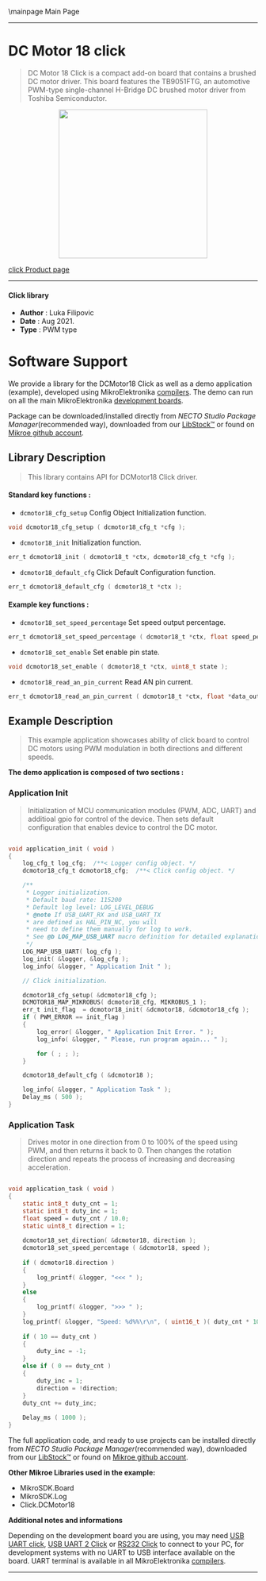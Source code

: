 \mainpage Main Page

---
# DC Motor 18 click

> DC Motor 18 Click is a compact add-on board that contains a brushed DC motor driver. This board features the TB9051FTG, an automotive PWM-type single-channel H-Bridge DC brushed motor driver from Toshiba Semiconductor.

<p align="center">
  <img src="https://download.mikroe.com/images/click_for_ide/dc_motor_18_click.png" height=300px>
</p>

[click Product page](https://www.mikroe.com/dc-motor-18-click)

---


#### Click library

- **Author**        : Luka Filipovic
- **Date**          : Aug 2021.
- **Type**          : PWM type


# Software Support

We provide a library for the DCMotor18 Click
as well as a demo application (example), developed using MikroElektronika
[compilers](https://www.mikroe.com/necto-studio).
The demo can run on all the main MikroElektronika [development boards](https://www.mikroe.com/development-boards).

Package can be downloaded/installed directly from *NECTO Studio Package Manager*(recommended way), downloaded from our [LibStock&trade;](https://libstock.mikroe.com) or found on [Mikroe github account](https://github.com/MikroElektronika/mikrosdk_click_v2/tree/master/clicks).

## Library Description

> This library contains API for DCMotor18 Click driver.

#### Standard key functions :

- `dcmotor18_cfg_setup` Config Object Initialization function.
```c
void dcmotor18_cfg_setup ( dcmotor18_cfg_t *cfg );
```

- `dcmotor18_init` Initialization function.
```c
err_t dcmotor18_init ( dcmotor18_t *ctx, dcmotor18_cfg_t *cfg );
```

- `dcmotor18_default_cfg` Click Default Configuration function.
```c
err_t dcmotor18_default_cfg ( dcmotor18_t *ctx );
```

#### Example key functions :

- `dcmotor18_set_speed_percentage` Set speed output percentage.
```c
err_t dcmotor18_set_speed_percentage ( dcmotor18_t *ctx, float speed_percentage );
```

- `dcmotor18_set_enable` Set enable pin state.
```c
void dcmotor18_set_enable ( dcmotor18_t *ctx, uint8_t state );
```

- `dcmotor18_read_an_pin_current` Read AN pin current.
```c
err_t dcmotor18_read_an_pin_current ( dcmotor18_t *ctx, float *data_out );
```

## Example Description

> This example application showcases ability of click 
board to control DC motors using PWM modulation in 
both directions and different speeds.

**The demo application is composed of two sections :**

### Application Init

> Initialization of MCU communication modules (PWM, ADC, UART) 
and additioal gpio for control of the device. Then sets 
default configuration that enables device to control the DC motor.

```c

void application_init ( void ) 
{
    log_cfg_t log_cfg;  /**< Logger config object. */
    dcmotor18_cfg_t dcmotor18_cfg;  /**< Click config object. */

    /** 
     * Logger initialization.
     * Default baud rate: 115200
     * Default log level: LOG_LEVEL_DEBUG
     * @note If USB_UART_RX and USB_UART_TX 
     * are defined as HAL_PIN_NC, you will 
     * need to define them manually for log to work. 
     * See @b LOG_MAP_USB_UART macro definition for detailed explanation.
     */
    LOG_MAP_USB_UART( log_cfg );
    log_init( &logger, &log_cfg );
    log_info( &logger, " Application Init " );

    // Click initialization.

    dcmotor18_cfg_setup( &dcmotor18_cfg );
    DCMOTOR18_MAP_MIKROBUS( dcmotor18_cfg, MIKROBUS_1 );
    err_t init_flag  = dcmotor18_init( &dcmotor18, &dcmotor18_cfg );
    if ( PWM_ERROR == init_flag )
    {
        log_error( &logger, " Application Init Error. " );
        log_info( &logger, " Please, run program again... " );

        for ( ; ; );
    }

    dcmotor18_default_cfg ( &dcmotor18 );

    log_info( &logger, " Application Task " );
    Delay_ms ( 500 );
}

```

### Application Task

> Drives motor in one direction from 0 to 100% of the speed using 
PWM, and then returns it back to 0. Then changes the rotation
direction and repeats the process of increasing and decreasing 
acceleration.

```c

void application_task ( void ) 
{
    static int8_t duty_cnt = 1;
    static int8_t duty_inc = 1;
    float speed = duty_cnt / 10.0;
    static uint8_t direction = 1;
    
    dcmotor18_set_direction( &dcmotor18, direction );
    dcmotor18_set_speed_percentage ( &dcmotor18, speed );
    
    if ( dcmotor18.direction )
    {
        log_printf( &logger, "<<< " );
    }
    else
    {
        log_printf( &logger, ">>> " );
    }
    log_printf( &logger, "Speed: %d%%\r\n", ( uint16_t )( duty_cnt * 10 ) );
    
    if ( 10 == duty_cnt )
    {
        duty_inc = -1;
    }
    else if ( 0 == duty_cnt )
    {
        duty_inc = 1;
        direction = !direction;
    }
    duty_cnt += duty_inc;
    
    Delay_ms ( 1000 );  
}

```

The full application code, and ready to use projects can be installed directly from *NECTO Studio Package Manager*(recommended way), downloaded from our [LibStock&trade;](https://libstock.mikroe.com) or found on [Mikroe github account](https://github.com/MikroElektronika/mikrosdk_click_v2/tree/master/clicks).

**Other Mikroe Libraries used in the example:**

- MikroSDK.Board
- MikroSDK.Log
- Click.DCMotor18

**Additional notes and informations**

Depending on the development board you are using, you may need
[USB UART click](https://www.mikroe.com/usb-uart-click),
[USB UART 2 Click](https://www.mikroe.com/usb-uart-2-click) or
[RS232 Click](https://www.mikroe.com/rs232-click) to connect to your PC, for
development systems with no UART to USB interface available on the board. UART
terminal is available in all MikroElektronika
[compilers](https://shop.mikroe.com/compilers).

---
